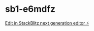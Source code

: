 # sb1-e6mdfz

[Edit in StackBlitz next generation editor ⚡️](https://stackblitz.com/~/github.com/Sneaking/sb1-e6mdfz)